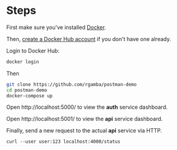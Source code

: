 # Steps

First make sure you've installed [Docker](https://www.docker.com/).

Then, [create a Docker Hub account](https://hub.docker.com/) if you don't have one already.

Login to Docker Hub:

```bash
docker login
```

Then

```bash
git clone https://github.com/rgamba/postman-demo
cd postman-demo
docker-compose up 
```

Open http://localhost:5000/ to view the **auth** service dashboard.

Open http://localhost:5001/ to view the **api** service dashboard.

Finally, send a new request to the actual **api** service via HTTP.

```
curl --user user:123 localhost:4000/status
```